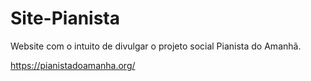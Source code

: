 # Site-Pianista

Website com o intuito de divulgar o projeto social Pianista do Amanhã.

https://pianistadoamanha.org/